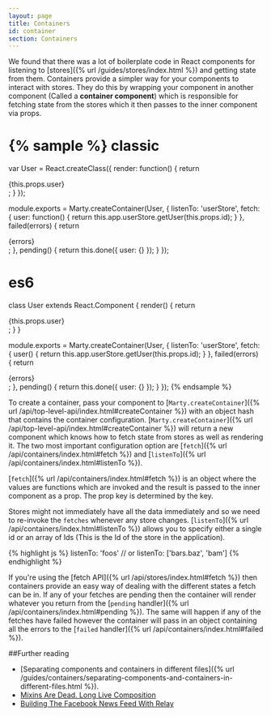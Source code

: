 ```yaml
---
layout: page
title: Containers
id: container
section: Containers
---
```


We found that there was a lot of boilerplate code in React components for listening to [stores]({% url /guides/stores/index.html %}) and getting state from them. Containers provide a simpler way for your components to interact with stores. They do this by wrapping your component in another component (Called a **container component**) which is responsible for fetching state from the stores which it then passes to the inner component via props.

{% sample %}
classic
=======
var User = React.createClass({
  render: function() {
    return <div className="User">{this.props.user}</div>;
  }
});

module.exports = Marty.createContainer(User, {
  listenTo: 'userStore',
  fetch: {
    user: function() {
      return this.app.userStore.getUser(this.props.id);
    }
  },
  failed(errors) {
    return <div className="User User-failedToLoad">{errors}</div>;
  },
  pending() {
    return this.done({
      user: {}
    });
  }
});

es6
===
class User extends React.Component {
  render() {
    return <div className="User">{this.props.user}</div>;
  }
}

module.exports = Marty.createContainer(User, {
  listenTo: 'userStore',
  fetch: {
    user() {
      return this.app.userStore.getUser(this.props.id);
    }
  },
  failed(errors) {
    return <div className="User User-failedToLoad">{errors}</div>;
  },
  pending() {
    return this.done({
      user: {}
    });
  }
});
{% endsample %}

To create a container, pass your component to [``Marty.createContainer``]({% url /api/top-level-api/index.html#createContainer %}) with an object hash that contains the container configuration. [``Marty.createContainer``]({% url /api/top-level-api/index.html#createContainer %}) will return a new component which knows how to fetch state from stores as well as rendering it. The two most important configuration option are [``fetch``]({% url /api/containers/index.html#fetch %}) and  [``listenTo``]({% url /api/containers/index.html#listenTo %}).

[``fetch``]({% url /api/containers/index.html#fetch %}) is an object where the values are functions which are invoked and the result is passed to the inner component as a prop. The prop key is determined by the key.

Stores might not immediately have all the data immediately and so we need to re-invoke the `fetches` whenever any store changes. [``listenTo``]({% url /api/containers/index.html#listenTo %}) allows you to specify either a single id or an array of Ids (This is the Id of the store in the application).

{% highlight js %}
listenTo: 'foos'
// or
listenTo: ['bars.baz', 'bam']
{% endhighlight %}

If you're using the [fetch API]({% url /api/stores/index.html#fetch %}) then containers provide an easy way of dealing with the different states a fetch can be in. If any of your fetches are pending then the container will render whatever you return from the [``pending`` handler]({% url /api/containers/index.html#pending %}). The same will happen if any of the fetches have failed however the container will pass in an object containing all the errors to the [``failed`` handler]({% url /api/containers/index.html#failed %}).

##Further reading

* [Separating components and containers in different files]({% url /guides/containers/separating-components-and-containers-in-different-files.html %}).
* [Mixins Are Dead. Long Live Composition](https://medium.com/@dan_abramov/mixins-are-dead-long-live-higher-order-components-94a0d2f9e750)
* [Building The Facebook News Feed With Relay](http://facebook.github.io/react/blog/2015/03/19/building-the-facebook-news-feed-with-relay.html)

